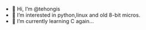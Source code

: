 - 👋 Hi, I’m @tehongis
- 👀 I’m interested in python,linux and old 8-bit micros.
- 🌱 I’m currently learning C again...

<!---
tehongis/tehongis is a ✨ special ✨ repository because its `README.md` (this file) appears on your GitHub profile.
You can click the Preview link to take a look at your changes.
--->
